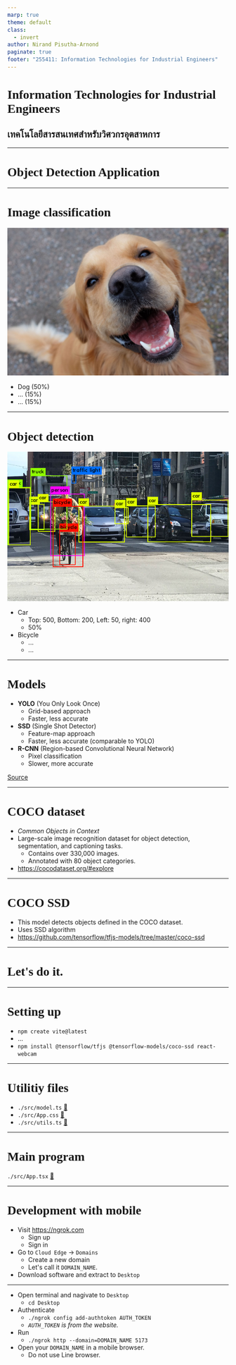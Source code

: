 ```yaml
---
marp: true
theme: default
class:
  - invert
author: Nirand Pisutha-Arnond
paginate: true
footer: "255411: Information Technologies for Industrial Engineers"
---
```


<style>
@import url('https://fonts.googleapis.com/css2?family=Prompt:ital,wght@0,100;0,300;0,400;0,700;1,100;1,300;1,400;1,700&display=swap');

    :root {
    font-family: Prompt;
    --hl-color: #D57E7E;
}
h1 {
  font-family: Prompt
}
</style>

# Information Technologies for Industrial Engineers

## เทคโนโลยีสารสนเทศสำหรับวิศวกรอุตสาหการ

---

# Object Detection Application

---

# Image classification

![bg contain right:50%](./img/dog.jpg)

- Dog (50%)
- ... (15%)
- ... (15%)

---

# Object detection

![bg contain right:50%](./img/obj_detection.png)

- Car
  - Top: 500, Bottom: 200, Left: 50, right: 400
  - 50%
- Bicycle
  - ...
  - ...

---

# Models

- **YOLO** (You Only Look Once)
  - Grid-based approach
  - Faster, less accurate
- **SSD** (Single Shot Detector)
  - Feature-map approach
  - Faster, less accurate (comparable to YOLO)
- **R-CNN** (Region-based Convolutional Neural Network)
  - Pixel classification
  - Slower, more accurate

[Source](https://towardsdatascience.com/the-basics-of-object-detection-yolo-ssd-r-cnn-6def60f51c0b)

---

# COCO dataset

- _Common Objects in Context_
- Large-scale image recognition dataset for object detection, segmentation, and captioning tasks.
  - Contains over 330,000 images.
  - Annotated with 80 object categories.
- https://cocodataset.org/#explore

---

# COCO SSD

- This model detects objects defined in the COCO dataset.
- Uses SSD algorithm
- https://github.com/tensorflow/tfjs-models/tree/master/coco-ssd

---

# Let's do it.

---

# Setting up

- `npm create vite@latest`
- ...
- `npm install @tensorflow/tfjs @tensorflow-models/coco-ssd react-webcam`

---

# Utilitiy files

- `./src/model.ts` [🔗](https://gist.github.com/nnnpooh/8d89bd07f0566af29f8e83985ced1d50#file-model-ts)
- `./src/App.css` [🔗](https://gist.github.com/nnnpooh/8d89bd07f0566af29f8e83985ced1d50#file-app-css)
- `./src/utils.ts` [🔗](https://gist.github.com/nnnpooh/8d89bd07f0566af29f8e83985ced1d50#file-utils-ts)

---

# Main program

`./src/App.tsx` [🔗](https://gist.github.com/nnnpooh/8d89bd07f0566af29f8e83985ced1d50#file-app-tsx)

---

# Development with mobile

- Visit https://ngrok.com
  - Sign up
  - Sign in
- Go to `Cloud Edge` -> `Domains`
  - Create a new domain
  - Let's call it `DOMAIN_NAME`.
- Download software and extract to `Desktop`

---

- Open terminal and nagivate to `Desktop`
  - `cd Desktop`
- Authenticate
  - `./ngrok config add-authtoken AUTH_TOKEN`
  - _`AUTH_TOKEN` is from the website._
- Run
  - `./ngrok http --domain=DOMAIN_NAME 5173`
- Open your `DOMAIN_NAME` in a mobile browser.
  - Do not use Line browser.
